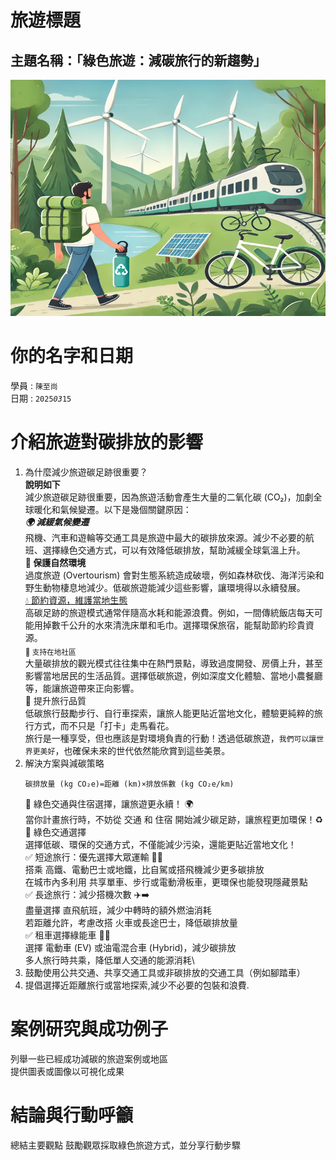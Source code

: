 # 旅遊標題
## 主題名稱：「綠色旅遊：減碳旅行的新趨勢」
![旅遊減碳](./eco_friendly_travel_resized.png)
# 你的名字和日期
學員 : `陳至尚`\
日期 : `2025`_`03`_`15`
# 介紹旅遊對碳排放的影響
1. 為什麼減少旅遊碳足跡很重要？\
**說明如下**\
減少旅遊碳足跡很重要，因為旅遊活動會產生大量的二氧化碳 (CO₂)，加劇全球暖化和氣候變遷。以下是幾個關鍵原因：\
***🌍 減緩氣候變遷***\
飛機、汽車和遊輪等交通工具是旅遊中最大的碳排放來源。減少不必要的航班、選擇綠色交通方式，可以有效降低碳排放，幫助減緩全球氣溫上升。\
**🌿 保護自然環境**\
過度旅遊 (Overtourism) 會對生態系統造成破壞，例如森林砍伐、海洋污染和野生動物棲息地減少。低碳旅遊能減少這些影響，讓環境得以永續發展。\
<ins>💧 節約資源，維護當地生態</ins>\
高碳足跡的旅遊模式通常伴隨高水耗和能源浪費。例如，一間傳統飯店每天可能用掉數千公升的水來清洗床單和毛巾。選擇環保旅宿，能幫助節約珍貴資源。\
<sub>🏡 支持在地社區</sub>\
大量碳排放的觀光模式往往集中在熱門景點，導致過度開發、房價上升，甚至影響當地居民的生活品質。選擇低碳旅遊，例如深度文化體驗、當地小農餐廳等，能讓旅遊帶來正向影響。\
🚶 提升旅行品質\
低碳旅行鼓勵步行、自行車探索，讓旅人能更貼近當地文化，體驗更純粹的旅行方式，而不只是「打卡」走馬看花。\
旅行是一種享受，但也應該是對環境負責的行動！透過低碳旅遊，`我們可以讓世界更美好`，也確保未來的世代依然能欣賞到這些美景。
3. 解決方案與減碳策略
   ``` 公式
   碳排放量 (kg CO₂e)=距離 (km)×排放係數 (kg CO₂e/km)
   ```
   🌿 綠色交通與住宿選擇，讓旅遊更永續！ 🌍\
當你計畫旅行時，不妨從 交通 和 住宿 開始減少碳足跡，讓旅程更加環保！♻️\
🚆 綠色交通選擇\
選擇低碳、環保的交通方式，不僅能減少污染，還能更貼近當地文化！\
✅ 短途旅行：優先選擇大眾運輸 🚌🚆\
搭乘 高鐵、電動巴士或地鐵，比自駕或搭飛機減少更多碳排放\
在城市內多利用 共享單車、步行或電動滑板車，更環保也能發現隱藏景點\
✅ 長途旅行：減少搭機次數 ✈️➡️\
盡量選擇 直飛航班，減少中轉時的額外燃油消耗\
若距離允許，考慮改搭 火車或長途巴士，降低碳排放量\
✅ 租車選擇綠能車 🚗🔋\
選擇 電動車 (EV) 或油電混合車 (Hybrid)，減少碳排放\
多人旅行時共乘，降低單人交通的能源消耗\
5. 鼓勵使用公共交通、共享交通工具或非碳排放的交通工具（例如腳踏車）
6. 提倡選擇近距離旅行或當地探索,減少不必要的包裝和浪費.
# 案例研究與成功例子
列舉一些已經成功減碳的旅遊案例或地區\
提供圖表或圖像以可視化成果
# 結論與行動呼籲
總結主要觀點
鼓勵觀眾採取綠色旅遊方式，並分享行動步驟
